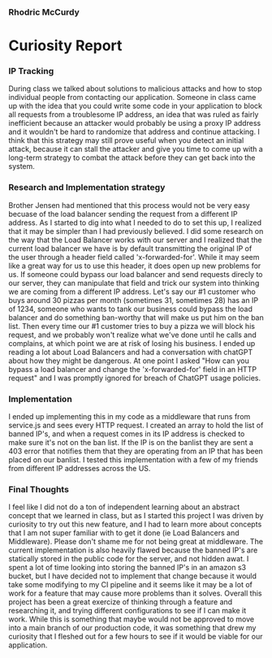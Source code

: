 ### Rhodric McCurdy
# Curiosity Report

### IP Tracking

During class we talked about solutions to malicious attacks and how to stop individual people from contacting our application. Someone in class came up with the idea that you could write some code in your application to block all requests from a troublesome IP address, an idea that was ruled as fairly inefficient because an attacker would probably be using a proxy IP address and it wouldn't be hard to randomize that address and continue attacking. I think that this strategy may still prove useful when you detect an initial attack, because it can stall the attacker and give you time to come up with a long-term strategy to combat the attack before they can get back into the system.

### Research and Implementation strategy
Brother Jensen had mentioned that this process would not be very easy becuase of the load balancer sending the request from a different IP address. As I started to dig into what I needed to do to set this up, I realized that it may be simpler than I had previously believed. I did some research on the way that the Load Balancer works with our server and I realized that the current load balancer we have is by default transmitting the original IP of the user through a header field called 'x-forwarded-for'. While it may seem like a great way for us to use this header, it does open up new problems for us. If someone could bypass our load balancer and send requests direcly to our server, they can manipulate that field and trick our system into thinking we are coming from a different IP address. Let's say our #1 customer who buys around 30 pizzas per month (sometimes 31, sometimes 28) has an IP of 1234, someone who wants to tank our business could bypass the load balancer and do something ban-worthy that will make us put him on the ban list. Then every time our #1 customer tries to buy a pizza we will block his request, and we probably won't realize what we've done until he calls and complains, at which point we are at risk of losing his business. I ended up reading a lot about Load Balancers and had a conversation with chatGPT about how they might be dangerous. At one point I asked "How can you bypass a load balancer and change the 'x-forwarded-for' field in an HTTP request" and I was promptly ignored for breach of ChatGPT usage policies. 

### Implementation

I ended up implementing this in my code as a middleware that runs from service.js and sees every HTTP request. I created an array to hold the list of banned IP's, and when a request comes in its IP address is checked to make sure it's not on the ban list. If the IP is on the banlist they are sent a 403 error that notifies them that they are operating from an IP that has been placed on our banlist. I tested this implementation with a few of my friends from different IP addresses across the US.

### Final Thoughts

I feel like I did not do a ton of independent learning about an abstract concept that we learned in class, but as I started this project I was driven by curiosity to try out this new feature, and I had to learn more about concepts that I am not super familiar with to get it done (ie Load Balancers and Middleware). Please don't shame me for not being great at middleware. The current implementation is also heavily flawed because the banned IP's are statically stored in the public code for the server, and not hidden awat. I spent a lot of time looking into storing the banned IP's in an amazon s3 bucket, but I have decided not to implement that change because it would take some modifying to my CI pipeline and it seems like it may be a lot of work for a feature that may cause more problems than it solves. Overall this project has been a great exercize of thinking through a feature and researching it, and trying different configurations to see if I can make it work. While this is something that maybe would not be approved to move into a main branch of our production code, it was something that drew my curiosity that I fleshed out for a few hours to see if it would be viable for our application.